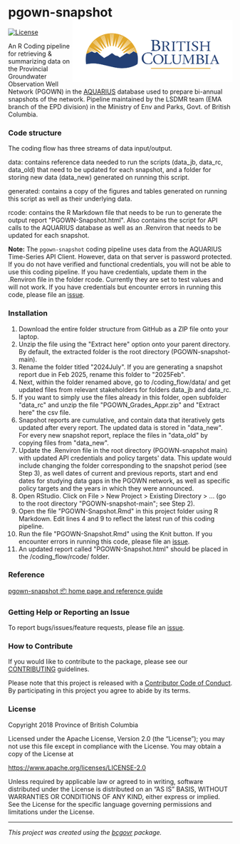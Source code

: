 <!--
Copyright 2018 Province of British Columbia
&#10;Licensed under the Apache License, Version 2.0 (the "License");
you may not use this file except in compliance with the License.
You may obtain a copy of the License at
&#10;https://www.apache.org/licenses/LICENSE-2.0
&#10;Unless required by applicable law or agreed to in writing, software distributed under the License is distributed on an "AS IS" BASIS, 
WITHOUT WARRANTIES OR CONDITIONS OF ANY KIND, either express or implied.
See the License for the specific language governing permissions and limitations under the License.
-->

# pgown-snapshot <a href='https://www2.gov.bc.ca/gov/content/environment/air-land-water/water/groundwater-wells-aquifers/groundwater-observation-well-network'><img src='man/figures/BC_gov_logo.png' align="right" height="139" /></a>

<!-- badges: start -->

[![License](https://img.shields.io/badge/License-Apache%202.0-blue.svg)](https://opensource.org/license/apache-2-0)
<!--[![R-CMD-check](https://github.com/bcgov/bcdata/actions/workflows/R-CMD-check.yaml/badge.svg)](https://github.com/bcgov/bcdata/actions/workflows/R-CMD-check.yaml)
[![Codecov test
coverage](https://codecov.io/gh/bcgov/bcdata/branch/main/graph/badge.svg)](https://app.codecov.io/gh/bcgov/bcdata?branch=main)-->
<!-- badges: end -->

An R Coding pipeline for retrieving & summarizing data on the Provincial Groundwater Observation Well Network (PGOWN) in the [AQUARIUS](https://bcenv-enmods.aqsamples.ca/) database used to prepare bi-annual snapshots of the network. Pipeline maintained by the LSDMR team (EMA branch of the EPD division) in the Ministry of Env and Parks, Govt. of British Columbia.

### Code structure

The coding flow has three streams of data input/output. 

data: contains reference data needed to run the scripts (data_jb, data_rc, data_old) that need to be updated for each snapshot, and a folder for storing new data (data_new) generated on running this script.

generated: contains a copy of the figures and tables generated on running this script as well as their underlying data.

rcode: contains the R Markdown file that needs to be run to generate the output report "PGOWN-Snapshot.html". Also contains the script for API calls to the AQUARIUS database as well as an .Renviron that needs to be updated for each snapshot.

**Note:** The `pgown-snapshot` coding pipeline uses data from the AQUARIUS Time-Series API Client. However, data on that server is password protected. If you do not have verified and functional credentials, you will not be able to use this coding pipeline. If you have credentials, update them in the .Renviron file in the folder rcode. Currently they are set to test values and will not work. If you have credentials but encounter errors in running this code, please file an
[issue](https://github.com/bcgov/PGOWN-snapshot/issues/).

### Installation

1. Download the entire folder structure from GitHub as a ZIP file onto your laptop.
2. Unzip the file using the "Extract here" option onto your parent directory. By default, the extracted folder is the root directory (PGOWN-snapshot-main).
3. Rename the folder titled "2024July". If you are generating a snapshot report due in Feb 2025, rename this folder to "2025Feb".
4. Next, within the folder renamed above, go to /coding_flow/data/ and get updated files from relevant stakeholders for folders data_jb and data_rc.
5. If you want to simply use the files already in this folder, open subfolder "data_rc" and unzip the file "PGOWN_Grades_Appr.zip" and "Extract here" the csv file.
6. Snapshot reports are cumulative, and contain data that iteratively gets updated after every report. The updated data is stored in "data_new". For every new snapshot report, replace the files in "data_old" by copying files from "data_new".
7. Update the .Renviron file in the root directory (PGOWN-snapshot main) with updated API credentials and policy targets' data. This update would include changing the folder corresponding to the snapshot period (see Step 3), as well dates of current and previous reports, start and end dates for studying data gaps in the PGOWN network, as well as specific policy targets and the years in which they were announced. 
8. Open RStudio. Click on File > New Project > Existing Directory > ... (go to the root directory "PGOWN-snapshot-main"; see Step 2).
9. Open the file "PGOWN-Snapshot.Rmd" in this project folder using R Markdown. Edit lines 4 and 9 to reflect the latest run of this coding pipeline.
10. Run the file "PGOWN-Snapshot.Rmd" using the Knit button. If you encounter errors in running this code, please file an [issue](https://github.com/bcgov/PGOWN-snapshot/issues/).
11. An updated report called "PGOWN-Snapshot.html" should be placed in the /coding_flow/rcode/ folder.

### Reference

[pgown-snapshot 📦 home page and reference
guide](https://bcgov.github.io/pgown-snapshot/)

### Getting Help or Reporting an Issue

To report bugs/issues/feature requests, please file an
[issue](https://github.com/bcgov/PGOWN-snapshot/issues/).

### How to Contribute

If you would like to contribute to the package, please see our
[CONTRIBUTING](https://github.com/bcgov/PGOWN-snapshot/blob/master/CONTRIBUTING.md)
guidelines.

Please note that this project is released with a [Contributor Code of
Conduct](https://github.com/bcgov/bcdata/blob/master/CODE_OF_CONDUCT.md).
By participating in this project you agree to abide by its terms.

### License

Copyright 2018 Province of British Columbia

Licensed under the Apache License, Version 2.0 (the “License”); you may
not use this file except in compliance with the License. You may obtain
a copy of the License at

<https://www.apache.org/licenses/LICENSE-2.0>

Unless required by applicable law or agreed to in writing, software
distributed under the License is distributed on an “AS IS” BASIS,
WITHOUT WARRANTIES OR CONDITIONS OF ANY KIND, either express or implied.
See the License for the specific language governing permissions and
limitations under the License.

------------------------------------------------------------------------

*This project was created using the
[bcgovr](https://github.com/bcgov/bcgovr) package.*

